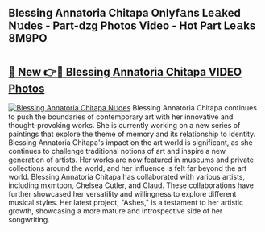 ## Blessing Annatoria Chitapa Onlyf𝚊ns Le𝚊ked N𝚞des - Part-dzg Photos Video - Hot Part Le𝚊ks 8M9PO

# <h2><a href="http://ab60245.deff.icu/?id=Blessing+Annatoria+Chitapa">🔗 New 👉🔴 Blessing Annatoria Chitapa VIDEO Photos</a></h2>

[![Blessing Annatoria Chitapa N𝚞des](https://i.imgur.com/rIISA9y.gif)](http://ab60245.deff.icu/?id=Blessing+Annatoria+Chitapa)
Blessing Annatoria Chitapa continues to push the boundaries of contemporary art with her innovative and thought-provoking works. She is currently working on a new series of paintings that explore the theme of memory and its relationship to identity. Blessing Annatoria Chitapa's impact on the art world is significant, as she continues to challenge traditional notions of art and inspire a new generation of artists. Her works are now featured in museums and private collections around the world, and her influence is felt far beyond the art world. Blessing Annatoria Chitapa has collaborated with various artists, including mxmtoon, Chelsea Cutler, and Claud. These collaborations have further showcased her versatility and willingness to explore different musical styles. Her latest project, "Ashes," is a testament to her artistic growth, showcasing a more mature and introspective side of her songwriting.
